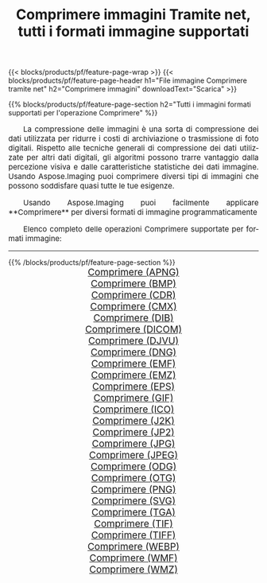 ﻿---
title: Comprimere immagini Tramite net, tutti i formati immagine supportati 
weight: 3920
url: /it/net/compress/ 
lang: it
langdirlevel: 2
locales: zh-hans,ja,it,ru,de,es,fr,nl,id,lt,pl,pt,vi,tr,ko,zh-hant,ar,hi,th,sv,cs,uk,he
description: Usando Aspose.Imaging puoi facilmente Comprimere immagini tramite net
---

{{< blocks/products/pf/feature-page-wrap >}}
{{< blocks/products/pf/feature-page-header h1="File immagine Comprimere tramite net" h2="Comprimere immagini" downloadText="Scarica" >}}


{{% blocks/products/pf/feature-page-section  h2="Tutti i immagini formati supportati per l'operazione Comprimere" %}}
<p align="justify" style="text-indent:2em;font-size:15px;">
La compressione delle immagini è una sorta di compressione dei dati utilizzata per ridurre i costi di archiviazione o trasmissione di foto digitali. Rispetto alle tecniche generali di compressione dei dati utilizzate per altri dati digitali, gli algoritmi possono trarre vantaggio dalla percezione visiva e dalle caratteristiche statistiche dei dati immagine.
Usando Aspose.Imaging puoi comprimere diversi tipi di immagini che possono soddisfare quasi tutte le tue esigenze.
</p>
<p align="justify" style="text-indent:2em;font-size:15px;">
Usando Aspose.Imaging puoi facilmente applicare **Comprimere** per diversi formati di immagine programmaticamente
</p>
<p align="justify" style="text-indent:2em;font-size:15px;">
Elenco completo delle operazioni Comprimere supportate per formati immagine:
</p>
<hr/>
{{% /blocks/products/pf/feature-page-section %}}
<div class="container-fluid productfamilypage bg-gray">
    <div class="convertypes bg-gray agp-content section">
        <div class="container">
		<div class="row other-converters" style="gap: 10px;font-size: 19px;text-align:center;">
		    <div class='col-md-2 other-converter remove-lp remove-rp'><a href="/imaging/it/net/compress/apng/" style="padding:15px;">Comprimere (APNG)</a></div><div class='col-md-2 other-converter remove-lp remove-rp'><a href="/imaging/it/net/compress/bmp/" style="padding:15px;">Comprimere (BMP)</a></div><div class='col-md-2 other-converter remove-lp remove-rp'><a href="/imaging/it/net/compress/cdr/" style="padding:15px;">Comprimere (CDR)</a></div><div class='col-md-2 other-converter remove-lp remove-rp'><a href="/imaging/it/net/compress/cmx/" style="padding:15px;">Comprimere (CMX)</a></div><div class='col-md-2 other-converter remove-lp remove-rp'><a href="/imaging/it/net/compress/dib/" style="padding:15px;">Comprimere (DIB)</a></div><div class='col-md-2 other-converter remove-lp remove-rp'><a href="/imaging/it/net/compress/dicom/" style="padding:15px;">Comprimere (DICOM)</a></div><div class='col-md-2 other-converter remove-lp remove-rp'><a href="/imaging/it/net/compress/djvu/" style="padding:15px;">Comprimere (DJVU)</a></div><div class='col-md-2 other-converter remove-lp remove-rp'><a href="/imaging/it/net/compress/dng/" style="padding:15px;">Comprimere (DNG)</a></div><div class='col-md-2 other-converter remove-lp remove-rp'><a href="/imaging/it/net/compress/emf/" style="padding:15px;">Comprimere (EMF)</a></div><div class='col-md-2 other-converter remove-lp remove-rp'><a href="/imaging/it/net/compress/emz/" style="padding:15px;">Comprimere (EMZ)</a></div><div class='col-md-2 other-converter remove-lp remove-rp'><a href="/imaging/it/net/compress/eps/" style="padding:15px;">Comprimere (EPS)</a></div><div class='col-md-2 other-converter remove-lp remove-rp'><a href="/imaging/it/net/compress/gif/" style="padding:15px;">Comprimere (GIF)</a></div><div class='col-md-2 other-converter remove-lp remove-rp'><a href="/imaging/it/net/compress/ico/" style="padding:15px;">Comprimere (ICO)</a></div><div class='col-md-2 other-converter remove-lp remove-rp'><a href="/imaging/it/net/compress/j2k/" style="padding:15px;">Comprimere (J2K)</a></div><div class='col-md-2 other-converter remove-lp remove-rp'><a href="/imaging/it/net/compress/jp2/" style="padding:15px;">Comprimere (JP2)</a></div><div class='col-md-2 other-converter remove-lp remove-rp'><a href="/imaging/it/net/compress/jpg/" style="padding:15px;">Comprimere (JPG)</a></div><div class='col-md-2 other-converter remove-lp remove-rp'><a href="/imaging/it/net/compress/jpeg/" style="padding:15px;">Comprimere (JPEG)</a></div><div class='col-md-2 other-converter remove-lp remove-rp'><a href="/imaging/it/net/compress/odg/" style="padding:15px;">Comprimere (ODG)</a></div><div class='col-md-2 other-converter remove-lp remove-rp'><a href="/imaging/it/net/compress/otg/" style="padding:15px;">Comprimere (OTG)</a></div><div class='col-md-2 other-converter remove-lp remove-rp'><a href="/imaging/it/net/compress/png/" style="padding:15px;">Comprimere (PNG)</a></div><div class='col-md-2 other-converter remove-lp remove-rp'><a href="/imaging/it/net/compress/svg/" style="padding:15px;">Comprimere (SVG)</a></div><div class='col-md-2 other-converter remove-lp remove-rp'><a href="/imaging/it/net/compress/tga/" style="padding:15px;">Comprimere (TGA)</a></div><div class='col-md-2 other-converter remove-lp remove-rp'><a href="/imaging/it/net/compress/tif/" style="padding:15px;">Comprimere (TIF)</a></div><div class='col-md-2 other-converter remove-lp remove-rp'><a href="/imaging/it/net/compress/tiff/" style="padding:15px;">Comprimere (TIFF)</a></div><div class='col-md-2 other-converter remove-lp remove-rp'><a href="/imaging/it/net/compress/webp/" style="padding:15px;">Comprimere (WEBP)</a></div><div class='col-md-2 other-converter remove-lp remove-rp'><a href="/imaging/it/net/compress/wmf/" style="padding:15px;">Comprimere (WMF)</a></div><div class='col-md-2 other-converter remove-lp remove-rp'><a href="/imaging/it/net/compress/wmz/" style="padding:15px;">Comprimere (WMZ)</a></div>
                </div>
        </div>
    </div>
</div>
<br/>
